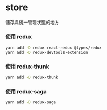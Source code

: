 # store

儲存與統一管理狀態的地方

### 使用 redux

```sh
yarn add -D redux react-redux @types/redux
yarn add -D redux-devtools-extension
```

### 使用 redux-thunk
```sh
yarn add -D redux-thunk
```

### 使用 redux-saga
```sh
yarn add -D redux-saga
```
